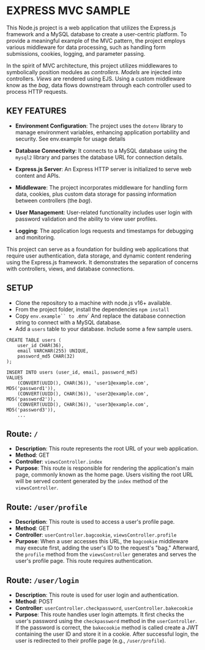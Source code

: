 # EXPRESS MVC SAMPLE

This Node.js project is a web application that utilizes the Express.js framework and a MySQL database to create a user-centric platform. To provide a meaningful example of the MVC pattern, the project employs various middleware for data processing, such as handling form submissions, cookies, logging, and parameter passing.

In the spirit of MVC architecture, this project utilizes middlewares to symbolically position modules as *controllers*. *Models* are injected into controllers. *Views* are rendered using EJS. Using a custom middleware know as the *bag*, data flows downstream through each controller used to process HTTP requests.

## KEY FEATURES

- **Environment Configuration**: The project uses the `dotenv` library to manage environment variables, enhancing application portability and security. See env.example for usage details

- **Database Connectivity**: It connects to a MySQL database using the `mysql2` library and parses the database URL for connection details.

- **Express.js Server**: An Express HTTP server is initialized to serve web content and APIs.

- **Middleware**: The project incorporates middleware for handling form data, cookies, plus custom data storage for passing information between controllers (the *bag*).

- **User Management**: User-related functionality includes user login with password validation and the ability to view user profiles.

- **Logging**: The application logs requests and timestamps for debugging and monitoring.

This project can serve as a foundation for building web applications that require user authentication, data storage, and dynamic content rendering using the Express.js framework. It demonstrates the separation of concerns with controllers, views, and database connections.

## SETUP

- Clone the repository to a machine with node.js v16+ available.
- From the project folder, install the dependencies
`npm install`
- Copy `env.example`` to `.env` And replace the database connection string to connect with a MySQL database.
- Add a `users` table to your database. Include some a few sample users.
```
CREATE TABLE users (
    user_id CHAR(36),
    email VARCHAR(255) UNIQUE,
    password_md5 CHAR(32)
);

INSERT INTO users (user_id, email, password_md5)
VALUES
    (CONVERT(UUID(), CHAR(36)), 'user1@example.com', MD5('password1')),
    (CONVERT(UUID(), CHAR(36)), 'user2@example.com', MD5('password2')),
    (CONVERT(UUID(), CHAR(36)), 'user3@example.com', MD5('password3')),
    ...
```

## Route: `/`

- **Description**: This route represents the root URL of your web application.
- **Method**: GET
- **Controller**: `viewsController.index`
- **Purpose**: This route is responsible for rendering the application's main page, commonly known as the home page. Users visiting the root URL will be served content generated by the `index` method of the `viewsController`.

## Route: `/user/profile`

- **Description**: This route is used to access a user's profile page.
- **Method**: GET
- **Controller**: `userController.bagcookie`, `viewsController.profile`
- **Purpose**: When a user accesses this URL, the `bagcookie` middleware may execute first, adding the user's ID to the request's "bag." Afterward, the `profile` method from the `viewsController` generates and serves the user's profile page. This route requires authentication.

## Route: `/user/login`

- **Description**: This route is used for user login and authentication.
- **Method**: POST
- **Controller**: `userController.checkpassword`, `userController.bakecookie`
- **Purpose**: This route handles user login attempts. It first checks the user's password using the `checkpassword` method in the `userController`. If the password is correct, the `bakecookie` method is called create a JWT containing the user ID and store it in a cookie. After successful login, the user is redirected to their profile page (e.g., `/user/profile`).
